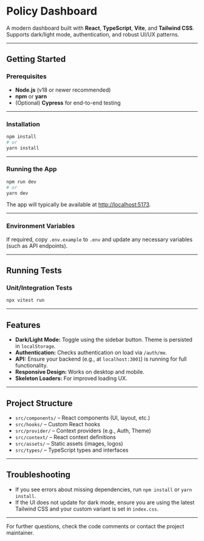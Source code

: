 # Policy Dashboard

A modern dashboard built with **React**, **TypeScript**, **Vite**, and **Tailwind CSS**.  
Supports dark/light mode, authentication, and robust UI/UX patterns.

---

## Getting Started

### Prerequisites

- **Node.js** (v18 or newer recommended)
- **npm** or **yarn**
- (Optional) **Cypress** for end-to-end testing

---

### Installation

```bash
npm install
# or
yarn install
```

---

### Running the App

```bash
npm run dev
# or
yarn dev
```

The app will typically be available at [http://localhost:5173](http://localhost:5173).

---

### Environment Variables

If required, copy `.env.example` to `.env` and update any necessary variables (such as API endpoints).

---

## Running Tests

### Unit/Integration Tests

```bash
npx vitest run
```

---

## Features

- **Dark/Light Mode:** Toggle using the sidebar button. Theme is persisted in `localStorage`.
- **Authentication:** Checks authentication on load via `/auth/me`.
- **API:** Ensure your backend (e.g., at `localhost:3001`) is running for full functionality.
- **Responsive Design:** Works on desktop and mobile.
- **Skeleton Loaders:** For improved loading UX.

---

## Project Structure

- `src/components/` – React components (UI, layout, etc.)
- `src/hooks/` – Custom React hooks
- `src/provider/` – Context providers (e.g., Auth, Theme)
- `src/context/` – React context definitions
- `src/assets/` – Static assets (images, logos)
- `src/types/` – TypeScript types and interfaces

---

## Troubleshooting

- If you see errors about missing dependencies, run `npm install` or `yarn install`.
- If the UI does not update for dark mode, ensure you are using the latest Tailwind CSS and your custom variant is set in `index.css`.

---

For further questions, check the code comments or contact the project maintainer.
